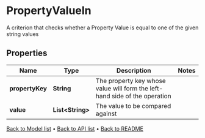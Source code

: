 

# PropertyValueIn

A criterion that checks whether a Property Value is equal to one of the given string values

## Properties

| Name | Type | Description | Notes |
|------------ | ------------- | ------------- | -------------|
|**propertyKey** | **String** | The property key whose value will form the left-hand side of the operation |  |
|**value** | **List&lt;String&gt;** | The value to be compared against |  |



[Back to Model list](../README.md#documentation-for-models) &#8226; [Back to API list](../README.md#documentation-for-api-endpoints) &#8226; [Back to README](../README.md)



